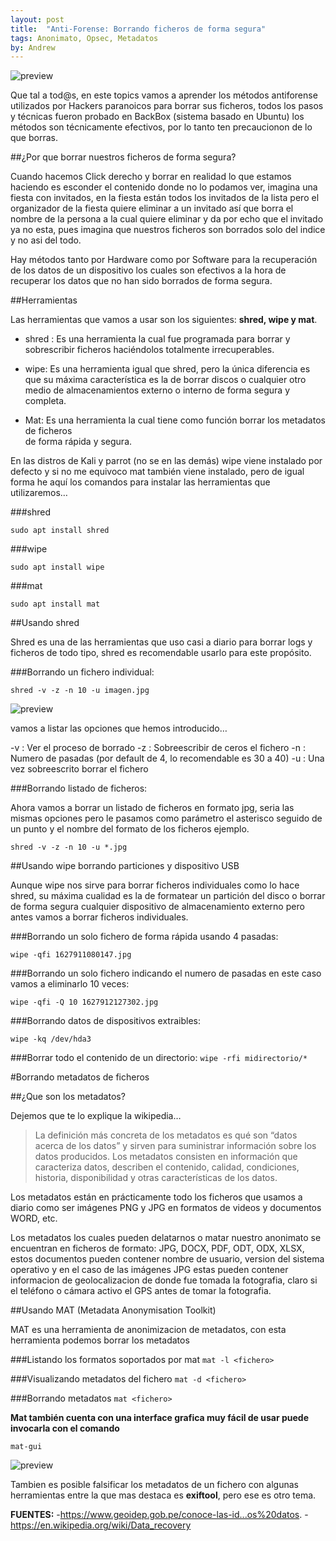 ```yaml
---
layout: post
title:  "Anti-Forense: Borrando ficheros de forma segura"
tags: Anonimato, Opsec, Metadatos
by: Andrew
---
```


![preview](https://i.ibb.co/TL3VZDQ/DELETE.png)

Que tal a tod@s, en este topics vamos a aprender los métodos antiforense utilizados por Hackers
paranoicos para borrar sus ficheros, todos los pasos y técnicas fueron probado en BackBox (sistema basado en Ubuntu)
los métodos son técnicamente efectivos, por lo tanto ten precaucionon de lo que borras.

##¿Por que borrar nuestros ficheros de forma segura?

Cuando hacemos Click derecho y borrar en realidad lo que estamos haciendo es esconder el contenido donde
no lo podamos ver, imagina una fiesta con invitados, en la fiesta están todos los invitados de la lista pero
el organizador de la fiesta quiere eliminar a un invitado así que borra el nombre de la persona a la cual quiere
eliminar y da por echo que el invitado ya no esta, pues imagina que nuestros ficheros son borrados solo del indice
y no asi del todo.

Hay métodos tanto por Hardware como por Software para la recuperación de los datos de un dispositivo
los cuales son efectivos a la hora de recuperar los datos que no han sido borrados de forma segura.

##Herramientas

Las herramientas que vamos a usar son los siguientes: **shred, wipe y mat**.

- shred : Es una herramienta la cual fue programada para borrar y sobrescribir ficheros
		  haciéndolos totalmente irrecuperables.

- wipe: Es una herramienta igual que shred, pero la única diferencia es que su máxima 
	    característica es la de borrar discos o cualquier otro medio de almacenamientos 
	   	externo o interno de forma segura y completa.

- Mat: Es una herramienta la cual tiene como función borrar los metadatos de ficheros 	
	   de forma rápida y segura.

En las distros de Kali y parrot (no se en las demás) wipe viene instalado por defecto y si no me equivoco mat
también viene instalado, pero de igual forma he aquí los comandos para instalar las herramientas que utilizaremos…


###shred

```sudo apt install shred```

###wipe

```sudo apt install wipe```

###mat

```sudo apt install mat```

##Usando shred

Shred es una de las herramientas que uso casi a diario para borrar logs y ficheros de todo tipo, shred
es recomendable usarlo para este propósito.

###Borrando un fichero individual:

```shred -v -z -n 10 -u imagen.jpg```

![preview](https://i.ibb.co/JKkkZ1p/Captura-de-pantalla-2021-08-02-00-16-32.png)


vamos a listar las opciones que hemos introducido…

-v : Ver el proceso de borrado
-z : Sobreescribir de ceros el fichero
-n : Numero de pasadas (por default de 4, lo recomendable es 30 a 40)
-u : Una vez sobreescrito borrar el fichero

###Borrando listado de ficheros:

Ahora vamos a borrar un listado de ficheros en formato jpg, seria las mismas opciones pero le pasamos
como parámetro el asterisco seguido de un punto y el nombre del formato de los ficheros ejemplo.

```shred -v -z -n 10 -u *.jpg```

##Usando wipe borrando particiones y dispositivo USB

Aunque wipe nos sirve para borrar ficheros individuales como lo hace shred, su máxima cualidad es la de
formatear un partición del disco o borrar de forma segura cualquier dispositivo de almacenamiento externo
pero antes vamos a borrar ficheros individuales.

###Borrando un solo fichero de forma rápida usando 4 pasadas:

```wipe -qfi 1627911080147.jpg```

###Borrando un solo fichero indicando el numero de pasadas en este caso vamos a eliminarlo 10 veces:

```wipe -qfi -Q 10 1627912127302.jpg```

###Borrando datos de dispositivos extraibles:

```wipe -kq /dev/hda3```

###Borrar todo el contenido de un directorio:
```wipe -rfi midirectorio/*```

#Borrando metadatos de ficheros

##¿Que son los metadatos?

Dejemos que te lo explique la wikipedia…

>La definición más concreta de los metadatos es qué son “datos acerca de los datos” y sirven para
suministrar información sobre los datos producidos. Los metadatos consisten en información que
caracteriza datos, describen el contenido, calidad, condiciones, historia, disponibilidad y otras
características de los datos.

Los metadatos están en prácticamente todo los ficheros que usamos a diario como ser imágenes PNG
y JPG en formatos de videos y documentos WORD, etc.

Los metadatos los cuales pueden delatarnos o matar nuestro anonimato se encuentran en ficheros de
formato: JPG, DOCX, PDF, ODT, ODX, XLSX, estos documentos pueden contener nombre de usuario, version
del sistema operativo y en el caso de las imágenes JPG estas pueden contener informacion de geolocalizacion
de donde fue tomada la fotografia, claro si el teléfono o cámara activo el GPS antes de tomar la fotografia.

##Usando MAT (Metadata Anonymisation Toolkit)

MAT es una herramienta de anonimizacion de metadatos, con esta herramienta podemos borrar los metadatos

###Listando los formatos soportados por mat
```mat -l <fichero>```

###Visualizando metadatos del fichero 
```mat -d <fichero>```

###Borrando metadatos
```mat <fichero>```

**Mat también cuenta con una interface grafica muy fácil de usar puede invocarla con el comando**

```mat-gui```

![preview](https://i.ibb.co/C25W4yT/Captura-de-pantalla-2021-08-02-22-09-43.png)

Tambien es posible falsificar los metadatos de un fichero con algunas herramientas entre la que mas destaca
es **exiftool**, pero ese es otro tema.

**FUENTES:**
-https://www.geoidep.gob.pe/conoce-las-id...os%20datos.
-https://en.wikipedia.org/wiki/Data_recovery
